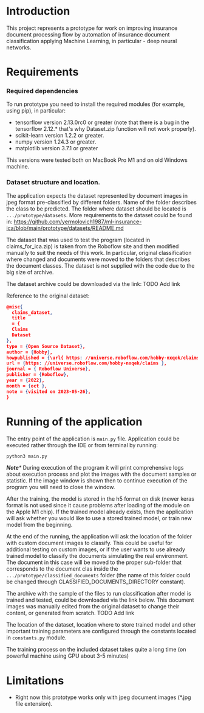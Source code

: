 # Introduction

This project represents a prototype for work on improving insurance
document processing flow by automation of insurance document classification
applying Machine Learning, in particular - deep neural networks.

# Requirements

### Required dependencies

To run prototype you need to install the required modules (for example, using pip), in particular:

* tensorflow version 2.13.0rc0 or greater (note that there is a bug in the tensorflow 2.12.* that's why Dataset.zip function will not work properly).
* scikit-learn version 1.2.2 or greater.
* numpy version 1.24.3 or greater.
* matplotlib version 3.7.1 or greater

This versions were tested both on MacBook Pro M1 and on old Windows machine.

### Dataset structure and location.

The application expects the dataset represented by document images in jpeg format
pre-classified by different folders. Name of the folder describes the class to be
predicted. The folder where dataset should be located is ```.../prototype/datasets```.
More requirements to the dataset could be found in:
https://github.com/yermolovich1987/ml-insurance-ica/blob/main/prototype/datasets/README.md

The dataset that was used to test the program (located in claims_for_ica.zip) is taken from the Roboflow site and then
modified manually to suit the needs of this work. In particular, original classification where changed
and documents were moved to the folders that describes the document classes. The dataset is not supplied with 
the code due to the big size of archive. 

The dataset archive could be downloaded via the link:
TODO Add link

Reference to the original dataset:

```json
@misc{
  claims_dataset,
  title
  = {
  Claims
  Dataset
},
type = {Open Source Dataset},
author = {Hobby},
howpublished = {\url{ https: //universe.roboflow.com/hobby-nxqek/claims } },
url = {https: //universe.roboflow.com/hobby-nxqek/claims },
journal = { Roboflow Universe},
publisher = {Roboflow},
year = {2022},
month = {oct },
note = {visited on 2023-05-26},
}
```

# Running of the application

The entry point of the application is ```main.py``` file. Application could be executed rather through the IDE or from
terminal by running:

```bash
python3 main.py
```

_**Note***_ During execution of the program it will print comprehensive logs about execution
process and plot the images with the document samples or statistic. If the image window
is shown then to continue execution of the program you will need to close the window.

After the training, the model is stored in the h5 format on disk (newer keras
format is not used since it cause problems after loading of the module on the Apple M1 chip).
If the trained model already exists, then the application will ask whether you would like to
use a stored trained model, or train new model from the beginning.

At the end of the running, the application will ask the location of the folder with custom
document images to classify. This could be useful for additional testing on custom images,
or if the user wants to use already trained model to classify the documents simulating
the real environment. The document in this case will be moved to the proper sub-folder that corresponds
to the document clas inside the ```.../prototype/classified_documents``` folder (the name of this folder could be changed 
through CLASSIFIED_DOCUMENTS_DIRECTORY constant).

The archive with the sample of the files to run classification after model is trained and tested, could be downloaded via the link below.
This document images was manually edited from the original dataset to change their content, or generated from scratch.
TODO Add link

The location of the dataset, location where to store trained model and other important training
parameters are configured through the constants located in ```constants.py``` module.

The training process on the included dataset takes quite a long time (on powerful machine using GPU about 3-5 minutes)

# Limitations

* Right now this prototype works only with jpeg document images (*.jpg file extension).